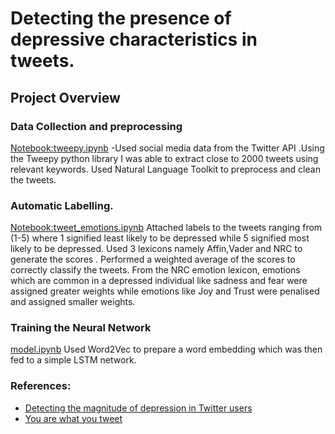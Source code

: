 #   Detecting the presence of depressive characteristics in tweets.

## Project Overview
### Data Collection and preprocessing
[Notebook:tweepy.ipynb](tweepy.ipynb-)
-Used social media data from the Twitter API .Using the Tweepy python library I was able to extract close to 2000 tweets using relevant keywords.
Used Natural Language Toolkit to preprocess and clean the tweets.

### Automatic Labelling.
[Notebook:tweet_emotions.ipynb](ttweet_emotions.ipynb)
Attached labels to the tweets ranging from (1-5) where 1 signified least likely to be depressed while 5 signified most likely to be depressed.
Used 3 lexicons namely Affin,Vader and NRC to generate the scores .
Performed a weighted average of the scores to correctly classify the tweets.
From the NRC emotion lexicon, emotions which are common in a depressed individual like sadness and fear were assigned greater weights 
while emotions like Joy and Trust were penalised and assigned smaller weights.

### Training the Neural Network 
[model.ipynb](model.ipynb-)
Used Word2Vec to prepare a word embedding which was then fed to a simple LSTM network.

### References:
- [Detecting the magnitude of depression in Twitter users](https://core.ac.uk/download/pdf/329117896.pdf-)
- [You are what you tweet](https://towardsdatascience.com/you-are-what-you-tweet-7e23fb84f4ed)

